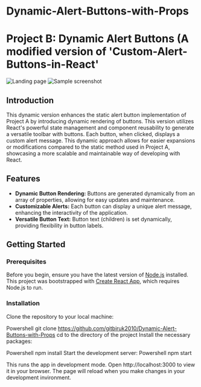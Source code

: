 # Dynamic-Alert-Buttons-with-Props
# Project B: Dynamic Alert Buttons (A modified version of 'Custom-Alert-Buttons-in-React'
![Landing page](https://github.com/gitbiruk2010/Dynamic-Alert-Buttons-with-Props/assets/103274295/8d708fd6-b213-4ca7-987d-47a5b8c791f5)
![Sample screenshot](https://github.com/gitbiruk2010/Dynamic-Alert-Buttons-with-Props/assets/103274295/79ce1d37-46e6-41ac-aed1-7ce3a6986984)

## Introduction

This dynamic version enhances the static alert button implementation of Project A by introducing dynamic rendering of buttons. This version utilizes React's powerful state management and component reusability to generate a versatile toolbar with buttons. Each button, when clicked, displays a custom alert message. This dynamic approach allows for easier expansions or modifications compared to the static method used in Project A, showcasing a more scalable and maintainable way of developing with React.

## Features

- **Dynamic Button Rendering:** Buttons are generated dynamically from an array of properties, allowing for easy updates and maintenance.
- **Customizable Alerts:** Each button can display a unique alert message, enhancing the interactivity of the application.
- **Versatile Button Text:** Button text (children) is set dynamically, providing flexibility in button labels.

## Getting Started

### Prerequisites

Before you begin, ensure you have the latest version of [Node.js](https://nodejs.org/) installed. This project was bootstrapped with [Create React App](https://github.com/facebook/create-react-app), which requires Node.js to run.

### Installation
Clone the repository to your local machine:

Powershell
git clone https://github.com/gitbiruk2010/Dynamic-Alert-Buttons-with-Props
cd to the directory of the project
Install the necessary packages:

Powershell
npm install
Start the development server:
Powershell
npm start

This runs the app in development mode. Open http://localhost:3000 to view it in your browser. The page will reload when you make changes in your development invironment.
